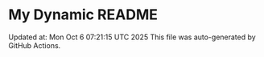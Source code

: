 # My Dynamic README
Updated at: Mon Oct  6 07:21:15 UTC 2025
This file was auto-generated by GitHub Actions.
